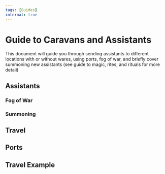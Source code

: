 ```yaml
---
tags: [Guides]
internal: true
---
```


# Guide to Caravans and Assistants

This document will guide you through sending assistants to different locations with or without wares, using ports, fog of war, and briefly cover summoning new assistants (see guide to magic, rites, and rituals for more detail)

## Assistants

### Fog of War

### Summoning

## Travel

## Ports

## Travel Example
